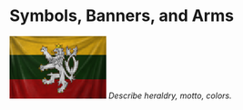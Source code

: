 # Symbols, Banners, and Arms
![Royal Banner](../images/royal-banner.png)
_Describe heraldry, motto, colors._
